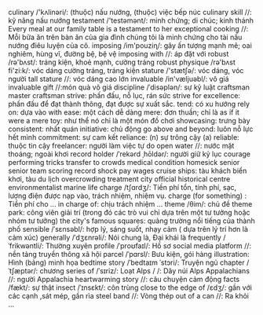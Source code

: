 culinary /'kʌlinəri/: (thuộc) nấu nướng, (thuộc) việc bếp núc
culinary skill //: kỹ năng nấu nướng
testament /'testəmənt/: minh chứng; di chúc; kinh thánh
Every meal at our family table is a testament to her exceptional cooking //: Mỗi bữa ăn trên bàn ăn của gia đình chúng tôi là minh chứng cho tài nấu nướng điêu luyện của cô.
imposing /im'pouziɳ/: gây ấn tượng mạnh mẽ; oai nghiêm, hùng vĩ, đường bệ, bệ vệ
imposing with //: áp đặt với
robust /rə'bʌst/: tráng kiện, khoẻ mạnh, cường tráng
robust physique /rə'bʌst fi'zi:k/: vóc dáng cường tráng, tráng kiện
stature /'stætʃə/: vóc dáng, vóc người
tall stature //: vóc dáng cao lớn
invaluable /in'væljuəbl/: vô giá
invaluable gift //:món quà vô giá
discipline /ˈdisəplən/: sự kỷ luật
craftsman
master craftsman
strive: phấn đấu, nỗ lục, rán sức
strive for excellence: phấn đấu để đạt thành thông, đạt được sự xuất sắc.
tend: có xu hướng
rely on: dựa vào
with ease: một cách dễ dàng
mere: đơn thuần; chỉ là
as if it were a mere toy: như thể nó chỉ là một món đồ chơi
showcasing: trưng bày
consistent: nhất quán
initiative: chủ động
go above and beyond: luôn nỗ lực hết mình
commitment: sự cam kết
reliance: (n) sự trông cậy (a) reliable: thuộc tin cậy
freelancer: người làm việc tự do
open water //: nước mặt thoáng; ngoài khơi
record holder /ˈrekərd ˌhōldər/: người giữ kỷ lục
courage
performing tricks
transfer to
crowds
medical condition
homesick
senior
senior team
scoring record
shock
pay wages
cruise ships: tàu khách biển khơi, tàu du lịch
overcrowding
treatment
city official
historical centre
environmentalist
marine life
charge /tʃɑrdʒ/: Tiền phí tổn, tính phí,  sạc, lượng điện được nạp vào, trách nhiệm, nhiệm vụ.
charge (for something) : Tiền phí cho ...
in charge of: chịu trách nhiệm ...
theme /θim/: chủ đề
theme park: công viên giải trí (trong đó các trò vui chỉ dựa trên một tư tưởng hoặc nhóm tư tưởng)
the city's famous squares: quảng trường nổi tiếng của thành phố
sensible /ˈsɛnsəbl/: hợp lý, sáng suốt, nhạy cảm ( dựa trên lý trí hơn là cảm xúc)
generally /ˈdʒɛnrəli/: Nói chung là, Đại khái là
frequently /ˈfrikwəntli/: Thường xuyên
profile /ˈproʊfaɪl/: Hồ sơ
social media platform //: nền tảng truyền thông xã hội
parcel /ˈpɑrsl/: Bưu kiện, gói hàng
illustration: Hình (bảng) minh họa
bedtime story /ˈbedtaɪm ˈstɔri/: Truyện ngủ
chapter /ˈtʃæptər/: chương
series of /ˈsɪriz/: Loạt
Alps / /: Dãy núi Alps
Appalachians //: người Appalachia
heartwarming story //: câu chuyện cảm động
facts /fækt/: sự thật
insect /ˈɪnsɛkt/: côn trùng
close to the edge of /ɛdʒ/: gần với các cạnh ,sát mép, gần rìa
steel band //: Vòng thép
out of a can //: Ra khỏi ...
